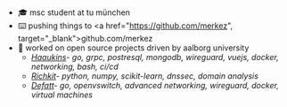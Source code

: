 * 🎓  msc student at tu münchen 
* ⌨️  pushing things to <a href="https://github.com/merkez", target="_blank">github.com/merkez</a> 
* 🧮  worked on open source projects driven by aalborg university
  * *<a href="https://github.com/aau-network-security/haaukins">Haaukins</a>- go, grpc, postresql, mongodb, wireguard, vuejs, docker, networking, bash, ci/cd*
  * *<a href="https://github.com/aau-network-security/richkit">Richkit</a>- python, numpy, scikit-learn, dnssec, domain analysis*
  * *<a href="https://github.com/aau-network-security/defatt">Defatt</a>- go, openvswitch, advanced networking, wireguard, docker, virtual machines*

  
